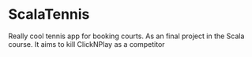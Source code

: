 # ScalaTennis
Really cool tennis app for booking courts. As an final project in the Scala course. It aims to kill ClickNPlay as a competitor
